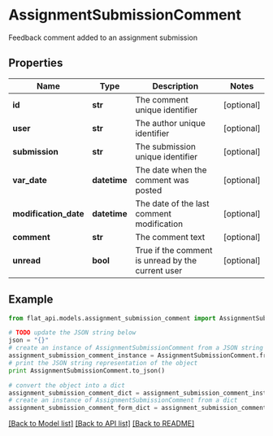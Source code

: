 # AssignmentSubmissionComment

Feedback comment added to an assignment submission

## Properties

Name | Type | Description | Notes
------------ | ------------- | ------------- | -------------
**id** | **str** | The comment unique identifier | [optional] 
**user** | **str** | The author unique identifier | [optional] 
**submission** | **str** | The submission unique identifier | [optional] 
**var_date** | **datetime** | The date when the comment was posted | [optional] 
**modification_date** | **datetime** | The date of the last comment modification | [optional] 
**comment** | **str** | The comment text | [optional] 
**unread** | **bool** | True if the comment is unread by the current user | [optional] 

## Example

```python
from flat_api.models.assignment_submission_comment import AssignmentSubmissionComment

# TODO update the JSON string below
json = "{}"
# create an instance of AssignmentSubmissionComment from a JSON string
assignment_submission_comment_instance = AssignmentSubmissionComment.from_json(json)
# print the JSON string representation of the object
print AssignmentSubmissionComment.to_json()

# convert the object into a dict
assignment_submission_comment_dict = assignment_submission_comment_instance.to_dict()
# create an instance of AssignmentSubmissionComment from a dict
assignment_submission_comment_form_dict = assignment_submission_comment.from_dict(assignment_submission_comment_dict)
```
[[Back to Model list]](../README.md#documentation-for-models) [[Back to API list]](../README.md#documentation-for-api-endpoints) [[Back to README]](../README.md)


